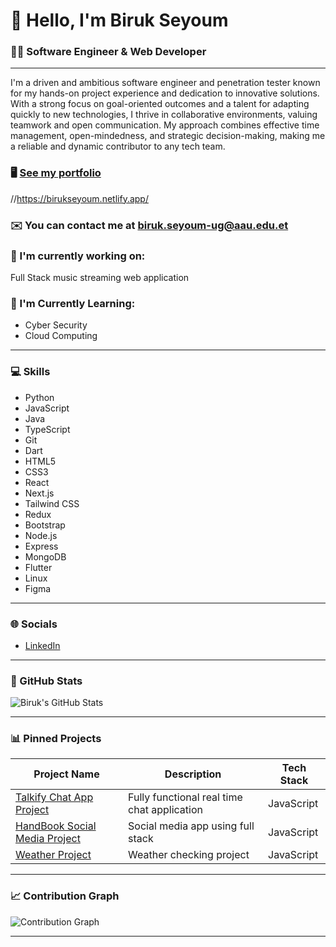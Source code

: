 # 👋 **Hello, I'm Biruk Seyoum**  
### 👨‍💻 Software Engineer & Web Developer





---

I'm a driven and ambitious software engineer and penetration tester known for my hands-on project experience and dedication to innovative solutions. With a strong focus on goal-oriented outcomes and a talent for adapting quickly to new technologies, I thrive in collaborative environments, valuing teamwork and open communication. My approach combines effective time management, open-mindedness, and strategic decision-making, making me a reliable and dynamic contributor to any tech team.

### 🖥️ [See my portfolio]()
//https://birukseyoum.netlify.app/

### ✉️ You can contact me at [biruk.seyoum-ug@aau.edu.et](mailto:biruk.seyoum-ug@aau.edu.et)

### 🚀 I'm currently working on:
Full Stack music streaming web application

### 🧠 I'm Currently Learning:
- Cyber Security
- Cloud Computing

---

### 💻 Skills
- Python
- JavaScript
- Java
- TypeScript
- Git
- Dart
- HTML5
- CSS3
- React
- Next.js
- Tailwind CSS
- Redux
- Bootstrap
- Node.js
- Express
- MongoDB
- Flutter
- Linux
- Figma

---

### 🌐 Socials
- [LinkedIn](https://www.linkedin.com/in/biruk-seyoum-b0b609299?lipi=urn%3Ali%3Apage%3Ad_flagship3_profile_view_base_contact_details%3BrLSpiiWvRu2OFico4695BQ%3D%3D)


---

### 🌟 GitHub Stats
![Biruk's GitHub Stats](https://github-readme-stats.vercel.app/api?username=elijahizkiel&show_icons=true&hide_title=true&count_private=true&theme=radical)

---

### 📊 Pinned Projects
| Project Name | Description | Tech Stack |
|--------------|-------------|------------|
| [Talkify Chat App Project](https://github.com/BirukSe/Talkify-ChatApp) | Fully functional real time chat application | JavaScript |
| [HandBook Social Media Project](https://github.com/BirukSe/Social-Media-Project) | Social media app using full stack | JavaScript |
| [Weather Project](https://birukse.github.io/WeatherApp/) | Weather checking project | JavaScript |

---

### 📈 Contribution Graph
![Contribution Graph](https://github-readme-stats.vercel.app/api/graffiti?username=BirukSe&theme=radical)

---


